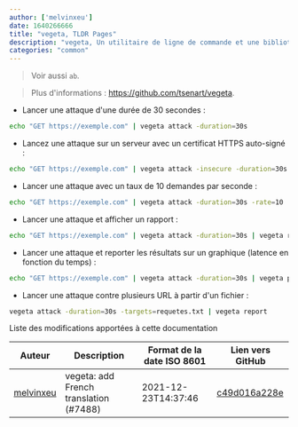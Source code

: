 ```yaml
---
author: ['melvinxeu']
date: 1640266666
title: "vegeta, TLDR Pages"
description: "vegeta, Un utilitaire de ligne de commande et une bibliothèque pour les tests de charge HTTP."
categories: "common"
---
```

> Voir aussi `ab`.

> Plus d'informations : <https://github.com/tsenart/vegeta>.

- Lancer une attaque d'une durée de 30 secondes :

```bash
echo "GET https://exemple.com" | vegeta attack -duration=30s
```

- Lancez une attaque sur un serveur avec un certificat HTTPS auto-signé :

```bash
echo "GET https://exemple.com" | vegeta attack -insecure -duration=30s
```

- Lancer une attaque avec un taux de 10 demandes par seconde :

```bash
echo "GET https://exemple.com" | vegeta attack -duration=30s -rate=10
```

- Lancer une attaque et afficher un rapport :

```bash
echo "GET https://exemple.com" | vegeta attack -duration=30s | vegeta report
```

- Lancer une attaque et reporter les résultats sur un graphique (latence en fonction du temps) :

```bash
echo "GET https://exemple.com" | vegeta attack -duration=30s | vegeta plot > chemin/au/results.html
```

- Lancer une attaque contre plusieurs URL à partir d'un fichier :

```bash
vegeta attack -duration=30s -targets=requetes.txt | vegeta report
```
Liste des modifications apportées à cette documentation


Auteur | Description | Format de la date ISO 8601 | Lien vers GitHub
------|-----|-----|-----
[melvinxeu](mailto:63373444+melvinxeu@users.noreply.github.com) | vegeta: add French translation (#7488) | 2021-12-23T14:37:46 | [c49d016a228e](https://github.com/tldr-pages/tldr/commit/c49d016a228ea70d11c8adffc3327e771d25492f)

